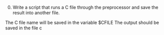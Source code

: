 00. Write a script that runs a C file through the preprocessor and save the result into another file.

The C file name will be saved in the variable $CFILE
The output should be saved in the file c
